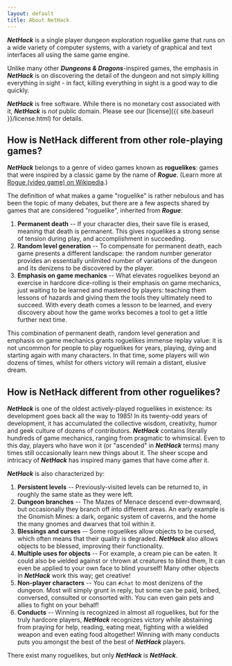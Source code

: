```yaml
---
layout: default
title: About NetHack
---
```

***NetHack*** is a single player dungeon exploration roguelike game that runs on a wide variety of computer systems, with a variety of graphical and text interfaces all using the same game engine.

Unlike many other ***Dungeons & Dragons***-inspired games, the emphasis in ***NetHack*** is on discovering the detail of the dungeon and not simply killing everything in sight - in fact, killing everything in sight is a good way to die quickly.


***NetHack*** is free software.  While there is no monetary cost associated with it, ***NetHack*** is *not* public domain.  Please see our [license]({{ site.baseurl }}/license.html) for details.


## How is NetHack different from other role-playing games?

***NetHack*** belongs to a genre of video games known as **roguelikes**: games that were inspired by a classic game by the name of ***Rogue***. (Learn more at [Rogue (video game) on Wikipedia][rogue].)

The definition of what makes a game "roguelike" is rather nebulous and has been the topic of many debates, but there are a few aspects shared by games that are considered "roguelike", inherited from ***Rogue***:

1. **Permanent death** -- If your character dies, their save file is erased, meaning that death is permanent.  This gives roguelikes a strong sense of tension during play, and accomplishment in succeeding.
2. **Random level generation** -- To compensate for permanent death, each game presents a different landscape: the random number generator provides an essentially unlimited number of variations of the dungeon and its denizens to be discovered by the player.
3. **Emphasis on game mechanics** -- What elevates roguelikes beyond an exercise in hardcore dice-rolling is their emphasis on game mechanics, just waiting to be learned and mastered by players: teaching them lessons of hazards and giving them the tools they ultimately need to succeed.  With every death comes a lesson to be learned, and every discovery about how the game works becomes a tool to get a little further next time.

This combination of permanent death, random level generation and emphasis on game mechanics grants roguelikes immense replay value: it is not uncommon for people to play roguelikes for years, playing, dying and starting again with many characters.  In that time, some players will win dozens of times, whilst for others victory will remain a distant, elusive dream.


## How is NetHack different from other roguelikes?

***NetHack*** is one of the oldest actively-played roguelikes in existence: its development goes back all the way to 1985!  In its twenty-odd years of development, it has accumulated the collective wisdom, creativity, humor and geek culture of dozens of contributors.  ***NetHack*** contains literally hundreds of game mechanics, ranging from pragmatic to whimsical.  Even to this day, players who have won it (or "ascended" in ***NetHack*** terms) many times still occasionally learn new things about it.  The sheer scope and intricacy of ***NetHack*** has inspired many games that have come after it.

***NetHack*** is also characterized by:

1. **Persistent levels** -- Previously-visited levels can be returned to, in roughly the same state as they were left.
2. **Dungeon branches** -- The Mazes of Menace descend ever-downward, but occasionally they branch off into different areas.  An early example is the Gnomish Mines: a dark, organic system of caverns, and the home the many gnomes and dwarves that toil within it.
3. **Blessings and curses** -- Some roguelikes allow objects to be cursed, which often means that their quality is degraded.  ***NetHack*** also allows objects to be blessed, improving their functionality.
4. **Multiple uses for objects** -- For example, a cream pie can be `e`aten.  It could also be `w`ielded against or `t`hrown at creatures to blind them,  It can even be `a`pplied to your own face to blind yourself!  Many other objects in ***NetHack*** work this way; get creative!
5. **Non-player characters** -- You can `#chat` to most denizens of the dungeon.  Most will simply grunt in reply, but some can be paid, bribed, conversed, consulted or consorted with.  You can even gain pets and allies to fight on your behalf!
6. **Conducts** -- Winning is recognized in almost all roguelikes, but for the truly hardcore players, ***NetHack*** recognizes victory while abstaining from praying for help, reading, eating meat, fighting with a wielded weapon and even eating food altogether!  Winning with many conducts puts you amongst the best of the best of ***NetHack*** players.

There exist many roguelikes, but only ***NetHack*** is ***NetHack***.


[rogue]: https://en.wikipedia.org/wiki/Rogue_(video_game)
